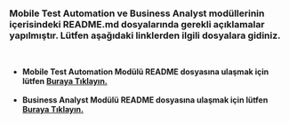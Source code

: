 

<br>
<br>
<br>
<br>
<br>

### Mobile Test Automation ve Business Analyst modüllerinin içerisindeki README.md dosyalarında gerekli açıklamalar yapılmıştır. Lütfen aşağıdaki linklerden ilgili dosyalara gidiniz.
<br>

- <b>Mobile Test Automation Modülü README dosyasına ulaşmak için lütfen [Buraya Tıklayın.](https://github.com/AliOzkn/FMSSBootcampFinalCase/tree/main/MobileTestAutomation/README.md) </b>
  <br>
  <br>
- <b>Business Analyst Modülü README dosyasına ulaşmak için lütfen [Buraya Tıklayın.](https://github.com/AliOzkn/FMSSBootcampFinalCase/tree/main/BusinessAnalyst/README.md) </b>